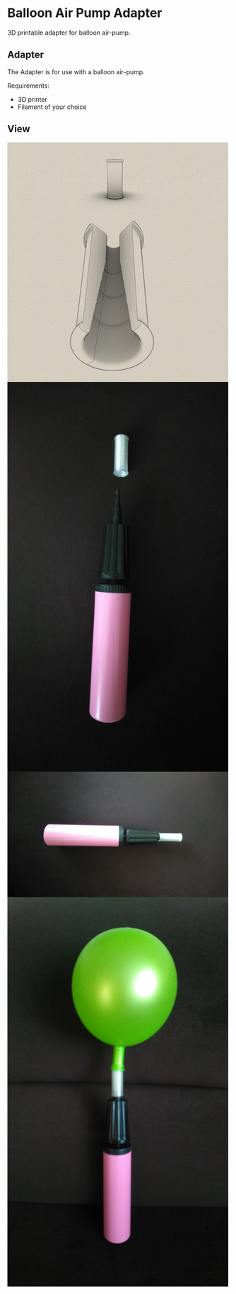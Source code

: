 # Balloon Air Pump Adapter
3D printable adapter for balloon air-pump.

## Adapter

The Adapter is for use with a balloon air-pump.

Requirements:
* 3D printer 
* Filament of your choice

## View
<img src="side.jpg" width="500" align="center"> 
<img src="cross-section2.jpg" width="500" align="center"> 
<img src="pump-photo.jpg" width="500" align="center"> 
<img src="pump-connected.jpg" width="500" align="center"> 
<img src="pump-balloon_photo.jpg" width="500" align="center"> 

